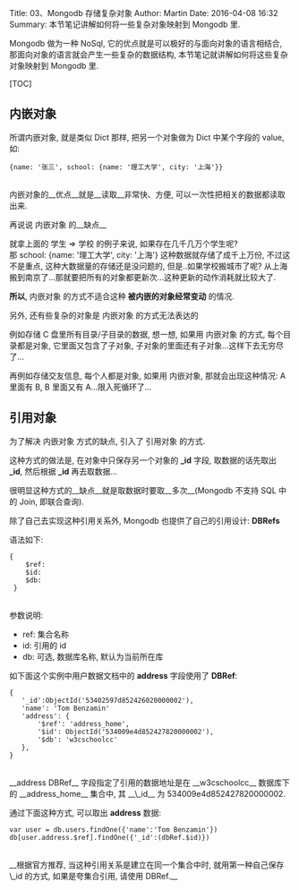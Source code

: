 Title: 03、Mongodb 存储复杂对象
Author: Martin
Date: 2016-04-08 16:32
Summary: 本节笔记讲解如何将一些复杂对象映射到 Mongodb 里.

Mongodb 做为一种 NoSql, 它的优点就是可以极好的与面向对象的语言相结合, 那面向对象的语言就会产生一些复杂的数据结构, 本节笔记就讲解如何将这些复杂对象映射到 Mongodb 里.

[TOC]

## 内嵌对象
所谓内嵌对象, 就是类似 Dict 那样, 把另一个对象做为 Dict 中某个字段的 value, 如:

```
{name: '张三', school: {name: '理工大学', city: '上海'}}
```
<br>
内嵌对象的__优点__就是__读取__非常快、方便, 可以一次性把相关的数据都读取出来.

再说说 内嵌对象 的__缺点__

就拿上面的 学生 =\> 学校 的例子来说, 如果存在几千几万个学生呢?<br>
那 school: {name: '理工大学', city: '上海'} 这种数据就存储了成千上万份, 不过这不是重点, 这种大数据量的存储还是没问题的, 但是..如果学校搬城市了呢? 从上海搬到南京了...那就要把所有的对象都更新次...这种更新的动作消耗就比较大了.

__所以__, 内嵌对象 的方式不适合这种 __被内嵌的对象经常变动__ 的情况.

另外, 还有些复杂的对象是 内嵌对象 的方式无法表达的

例如存储 C 盘里所有目录/子目录的数据, 想一想, 如果用 内嵌对象 的方式, 每个目录都是对象, 它里面又包含了子对象, 子对象的里面还有子对象...这样下去无穷尽了...

再例如存储交友信息, 每个人都是对象, 如果用 内嵌对象,  那就会出现这种情况: A 里面有 B, B 里面又有 A...限入死循环了...

## 引用对象
为了解决 内嵌对象 方式的缺点, 引入了 引用对象 的方式.

这种方式的做法是, 在对象中只保存另一个对象的 __\_id__ 字段, 取数据的话先取出 __\_id__, 然后根据 __\_id__ 再去取数据...

很明显这种方式的__缺点__就是取数据时要取__多次__(Mongodb 不支持 SQL 中的 Join, 即联合查询).

除了自己去实现这种引用关系外, Mongodb 也提供了自己的引用设计: __DBRefs__

语法如下:

```
{
    $ref:
    $id:
    $db:
 }
```
<br>
参数说明:

- ref: 集合名称
- id: 引用的 id
- db: 可选, 数据库名称, 默认为当前所在库

如下面这个实例中用户数据文档中的 __address__ 字段使用了 __DBRef__:

```
{
   '_id':ObjectId('53402597d852426020000002'),
   'name': 'Tom Benzamin'
   'address': {
       '$ref': 'address_home',
       '$id': ObjectId('534009e4d852427820000002'),
       '$db': 'w3cschoolcc'
   },
}
```
<br>
__address DBRef__ 字段指定了引用的数据地址是在 __w3cschoolcc__ 数据库下的 __address_home__ 集合中,  其 __\_id__ 为 534009e4d852427820000002.

通过下面这种方式, 可以取出 __address__ 数据:

```
var user = db.users.findOne({'name':'Tom Benzamin'})
db[user.address.$ref].findOne({'_id':(dbRef.$id)})
```
<br>
__根据官方推荐,  当这种引用关系是建立在同一个集合中时, 就用第一种自己保存 \_id 的方式, 如果是夸集合引用, 请使用 DBRef.__
